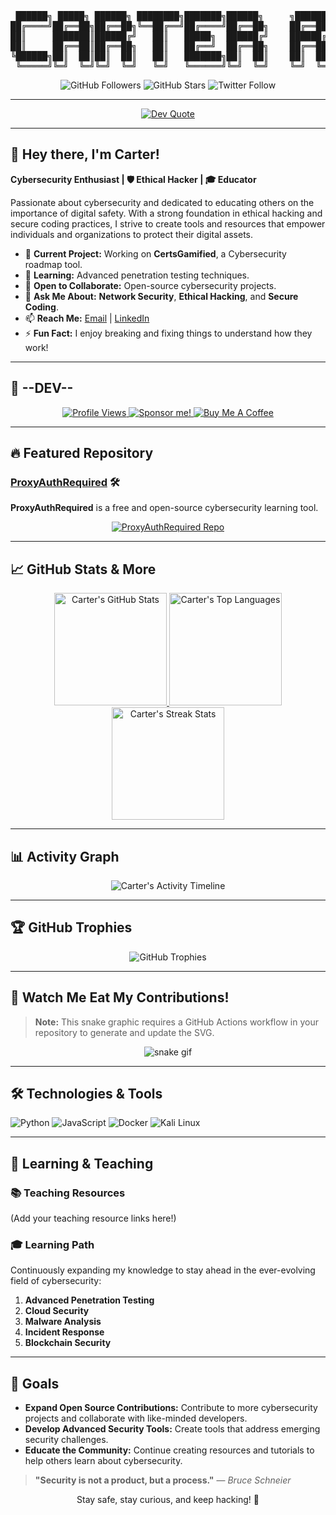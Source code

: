 <!-- 
   ___  __   __  ___  __  ___  _____   ___        ___  __        ___  __  ___  ___ 
  / __)/ _\ (  )/ __)/  \(  ,\(  _  ) (  ,)      (  ,)(  )      (  ,\(  )/ __)/ __)
 ( (__/    \ )(( (__ )  O )) ,/ )(_)(   ) ,\      ) ,\/ (_/\     ) ,/ )(( (__ \__ \
  \___\_/\_/(__)\___)(__/( )/  (_____)(___/      (___/\____/    (___/(__)\___)(___/
                                                                                   
       =>  Hi there, I'm Carter! Cybersecurity Enthusiast, Ethical Hacker, Educator
-->

<!-- Fancy ASCII Banner -->
<pre align="center">
 ██████╗ █████╗ ██████╗ ████████╗███████╗██████╗     ╗██████╗ 
██╔════╝██╔══██╗██╔══██╗╚══██╔══╝██╔════╝██╔══██╗    ██╔══██╗
██║     ███████║██████╔╝   ██║   █████╗  ██████╔╝    ██████╔╝
██║     ██╔══██║██╔══██╗   ██║   ██╔══╝  ██╔══██╗    ██╔══██╗
╚██████╗██║  ██║██║  ██║   ██║   ███████╗██║  ██║    ██║  ██║
 ╚═════╝╚═╝  ╚═╝╚═╝  ╚═╝   ╚═╝   ╚══════╝╚═╝  ╚═╝    ╚═╝  ╚═╝
</pre>

<div align="center">

![GitHub Followers](https://img.shields.io/github/followers/CarterPerez-dev?label=Followers&style=for-the-badge)
![GitHub Stars](https://img.shields.io/github/stars/CarterPerez-dev?label=Stars&style=for-the-badge)
![Twitter Follow](https://img.shields.io/twitter/follow/CarterPerez_dev?label=Follow%20Me&style=for-the-badge)

</div>

---

<!-- Cool Quote Widget -->
<p align="center">
  <a href="https://github.com/piyushsuthar/github-readme-quotes">
    <img src="https://quotes-github-readme.vercel.app/api?type=vertical&theme=radical" alt="Dev Quote" />
  </a>
</p>

---

## 🔐 Hey there, I'm Carter!

**Cybersecurity Enthusiast | 🛡️ Ethical Hacker | 🎓 Educator**

Passionate about cybersecurity and dedicated to educating others on the importance of digital safety. With a strong foundation in ethical hacking and secure coding practices, I strive to create tools and resources that empower individuals and organizations to protect their digital assets.

- 🔭 **Current Project:** Working on **CertsGamified**, a Cybersecurity roadmap tool.
- 🌱 **Learning:** Advanced penetration testing techniques.
- 👯 **Open to Collaborate:** Open-source cybersecurity projects.
- 💬 **Ask Me About:** **Network Security**, **Ethical Hacking**, and **Secure Coding**.
- 📫 **Reach Me:** [Email](mailto:carterperez-dev@proxyauthrequired.com) | [LinkedIn](www.linkedin.com/in/carter-perez-proxyauthrequired)
- ⚡ **Fun Fact:** I enjoy breaking and fixing things to understand how they work!

---

## 🎉 --DEV--

<div align="center">
  
<!-- GitHub Profile Views -->
<a href="https://github.com/CarterPerez-dev">
  <img src="https://komarev.com/ghpvc/?username=CarterPerez-dev&color=blueviolet&style=for-the-badge" alt="Profile Views" />
</a>

<!-- Sponsor Me (if you have GitHub Sponsors, otherwise remove) -->
<a href="https://github.com/sponsors/CarterPerez-dev">
  <img src="https://img.shields.io/badge/Sponsor-❤️-pink?style=for-the-badge" alt="Sponsor me!" />
</a>

<!-- Buy Me a Coffee -->
<a href="https://www.buymeacoffee.com/yourusername">
  <img src="https://img.shields.io/badge/Buy_Me_A_Coffee-%23FFDD00.svg?style=for-the-badge&logo=buy-me-a-coffee&logoColor=black" alt="Buy Me A Coffee" />
</a>

</div>

---

## 🔥 Featured Repository

### [ProxyAuthRequired](https://github.com/CarterPerez-dev/ProxyAuthRequired) 🛠️

**ProxyAuthRequired** is a free and open-source cybersecurity learning tool.

<p align="center">
  <a href="https://github.com/CarterPerez-dev/ProxyAuthRequired">
    <img src="https://github-readme-stats.vercel.app/api/pin/?username=CarterPerez-dev&repo=ProxyAuthRequired&theme=dark&hide_border=true" alt="ProxyAuthRequired Repo" />
  </a>
</p>

---

## 📈 GitHub Stats & More

<div align="center">

<!-- Main GitHub Stats -->
<a href="https://github.com/CarterPerez-dev">
  <img height="180em" src="https://github-readme-stats.vercel.app/api?username=CarterPerez-dev&show_icons=true&theme=radical&hide_border=true" alt="Carter's GitHub Stats" />
</a>

<!-- Top Languages -->
<a href="https://github.com/CarterPerez-dev?tab=repositories">
  <img height="180em" src="https://github-readme-stats.vercel.app/api/top-langs/?username=CarterPerez-dev&layout=compact&theme=radical&hide_border=true" alt="Carter's Top Languages" />
</a>

<!-- GitHub Streak Stats -->
<a href="https://git.io/streak-stats">
  <img height="180em" src="https://github-readme-streak-stats.herokuapp.com?user=CarterPerez-dev&theme=radical&hide_border=true&date_format=j%20M%5B%20Y%5D" alt="Carter's Streak Stats" />
</a>

</div>

---

## 📊 Activity Graph

<div align="center">
  <img src="https://github-readme-activity-graph.vercel.app/graph?username=CarterPerez-dev&theme=react-dark&hide_border=true" alt="Carter's Activity Timeline" />
</div>

---

## 🏆 GitHub Trophies
<p align="center">
  <img src="https://github-profile-trophy.vercel.app/?username=CarterPerez-dev&theme=radical&no-frame=true&no-bg=true&margin-w=4" alt="GitHub Trophies" />
</p>

---

## 🐍 Watch Me Eat My Contributions!

> **Note:** This snake graphic requires a GitHub Actions workflow in your repository to generate and update the SVG.

<p align="center"> 
  <img src="https://github.com/CarterPerez-dev/CarterPerez-dev/blob/output/github-contribution-grid-snake.svg" alt="snake gif" />
</p>

---

## 🛠️ Technologies & Tools
<p>
  <img src="https://img.shields.io/badge/-Python-3776AB?style=flat&logo=python&logoColor=white" alt="Python" />
  <img src="https://img.shields.io/badge/-JavaScript-F7DF1E?style=flat&logo=javascript&logoColor=black" alt="JavaScript" />
  <img src="https://img.shields.io/badge/-Docker-2496ED?style=flat&logo=docker&logoColor=white" alt="Docker" />
  <img src="https://img.shields.io/badge/-Kali%20Linux-339933?style=flat&logo=kali-linux&logoColor=white" alt="Kali Linux" />
</p>

---

## 🧠 Learning & Teaching

### 📚 Teaching Resources
(Add your teaching resource links here!)

### 🎓 Learning Path
Continuously expanding my knowledge to stay ahead in the ever-evolving field of cybersecurity:
1. **Advanced Penetration Testing**
2. **Cloud Security**
3. **Malware Analysis**
4. **Incident Response**
5. **Blockchain Security**

---

## 🎯 Goals
- **Expand Open Source Contributions:** Contribute to more cybersecurity projects and collaborate with like-minded developers.
- **Develop Advanced Security Tools:** Create tools that address emerging security challenges.
- **Educate the Community:** Continue creating resources and tutorials to help others learn about cybersecurity.

> **"Security is not a product, but a process."** — *Bruce Schneier*

<p align="center">Stay safe, stay curious, and keep hacking! 🚀</p>
